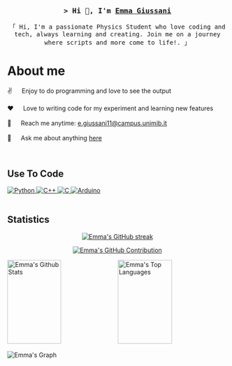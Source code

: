 <!-- Intro  -->
<h3 align="center">
        <samp>&gt; Hi 👋, I'm
                <b><a target="_blank" href="https://chirags-portfolio.vercel.app">Emma Giussani</a></b>
        </samp>
</h3>


<p align="center">
        <samp>「 Hi, I'm a passionate Physics Student who love coding and tech, always learning and creating. Join me on a journey where scripts and more come to life!. 」
        </samp>
</p>

<!-- About Section -->
 # About me
 
<p>

 ✌️ &emsp; Enjoy to do programming and love to see the output <br/><br/>
 ❤️ &emsp; Love to writing code for my experiment and learning new features<br/><br/>
 📧 &emsp; Reach me anytime: e.giussani11@campus.unimib.it<br/><br/>
 💬 &emsp; Ask me about anything [here](https://github.com/EmmaGiussani/EmmaGiussani/issues)


<br/>

## Use To Code
 <a href="https://www.python.org/" target="_blank">
      <img src="https://img.shields.io/badge/Python-FFD43B?style=for-the-badge&logo=python&logoColor=blue" alt="Python" />
  </a> 
  <a href="https://isocpp.org/" target="_blank">
      <img src="https://img.shields.io/badge/c++-%2300599C.svg?style=for-the-badge&logo=c%2B%2B&logoColor=white" alt="C++"  />
  </a> 
 <a href="https://www.iso.org/standard/74528.html" target="_blank">
      <img src="https://img.shields.io/badge/c-%2300599C.svg?style=for-the-badge&logo=c&logoColor=white" alt="C"  />
  </a> 

   <a href="https://www.arduino.cc/" target="_blank">
      <img src="https://img.shields.io/badge/Arduino-%2300599C.svg?style=for-the-badge&logo=Arduino&logoColor=white" alt="Arduino"  />
  </a> 
<br/>
<br/>
 
## Statistics

<p align="center">
  <a href="https://github.com/EmmaGiussani">
    <img src="https://github-readme-streak-stats.herokuapp.com/?user=EmmaGiussani&theme=radical&border=7F3FBF&background=0D1117" alt="Emma's GitHub streak"/>
  </a>
</p>

<p align="center">
  <a href="https://github.com/EmmaGiussani">
    <img src="https://github-profile-summary-cards.vercel.app/api/cards/profile-details?username=EmmaGiussani&theme=radical" alt="Emma's GitHub Contribution"/>
  </a>
</p>

<a> 
    <a href="https://github.com/EmmaGiussani"><img alt="Emma's Github Stats" src="https://denvercoder1-github-readme-stats.vercel.app/api?username=EmmaGiussani&show_icons=true&count_private=true&theme=react&border_color=7F3FBF&bg_color=0D1117&title_color=F85D7F&icon_color=F8D866" height="192px" width="49.5%"/></a>
  <a href="https://github.com/chiragjain307"><img alt="Emma's Top Languages" src="https://denvercoder1-github-readme-stats.vercel.app/api/top-langs/?username=EmmaGiussani&langs_count=8&layout=compact&theme=react&border_color=7F3FBF&bg_color=0D1117&title_color=F85D7F&icon_color=F8D866" height="192px" width="49.5%"/></a>
  <br/>
</a>


![Emma's Graph](https://github-readme-activity-graph.vercel.app/graph?username=EmmaGiussani&custom_title=Emma's%20GitHub%20Activity%20Graph&bg_color=0D1117&color=7F3FBF&line=7F3FBF&point=7F3FBF&area_color=FFFFFF&title_color=FFFFFF&area=true) 

